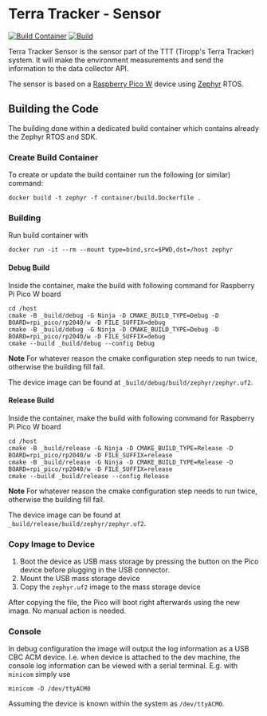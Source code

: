 # Terra Tracker - Sensor
[![Build Container](https://github.com/tiropp/terra-tracker-sensor/actions/workflows/create-build-container.yaml/badge.svg)](https://github.com/tiropp/terra-tracker-sensor/actions/workflows/create-build-container.yaml)
[![Build](https://github.com/tiropp/terra-tracker-sensor/actions/workflows/build.yaml/badge.svg)](https://github.com/tiropp/terra-tracker-sensor/actions/workflows/build.yaml)

Terra Tracker Sensor is the sensor part of the TTT (Tiropp's Terra Tracker) system. It will make the environment measurements and send the information to the data collector API. 

The sensor is based on a [Raspberry Pico W](https://www.raspberrypi.com/documentation/microcontrollers/pico-series.html#picow-technical-specification) device using [Zephyr](https://www.zephyrproject.org) RTOS.


## Building the Code
The building done within a dedicated build container which contains already the Zephyr RTOS and SDK.

### Create Build Container
To create or update the build container run the following (or similar) command:
```
docker build -t zephyr -f container/build.Dockerfile .
```

### Building
Run build container with
```
docker run -it --rm --mount type=bind,src=$PWD,dst=/host zephyr
```

#### Debug Build
Inside the container, make the build with following command for Raspberry Pi Pico W board
```
cd /host
cmake -B _build/debug -G Ninja -D CMAKE_BUILD_TYPE=Debug -D BOARD=rpi_pico/rp2040/w -D FILE_SUFFIX=debug
cmake -B _build/debug -G Ninja -D CMAKE_BUILD_TYPE=Debug -D BOARD=rpi_pico/rp2040/w -D FILE_SUFFIX=debug
cmake --build _build/debug --config Debug
```

**Note**
For whatever reason the cmake configuration step needs to run twice, otherwise the building fill fail.

The device image can be found at `_build/debug/build/zephyr/zephyr.uf2`.

#### Release Build
Inside the container, make the build with following command for Raspberry Pi Pico W board
```
cd /host
cmake -B _build/release -G Ninja -D CMAKE_BUILD_TYPE=Release -D BOARD=rpi_pico/rp2040/w -D FILE_SUFFIX=release
cmake -B _build/release -G Ninja -D CMAKE_BUILD_TYPE=Release -D BOARD=rpi_pico/rp2040/w -D FILE_SUFFIX=release
cmake --build _build/release --config Release
```

**Note**
For whatever reason the cmake configuration step needs to run twice, otherwise the building fill fail.

The device image can be found at `_build/release/build/zephyr/zephyr.uf2`.


### Copy Image to Device
1. Boot the device as USB mass storage by pressing the button on the Pico device before plugging in the USB connector. 
2. Mount the USB mass storage device 
3. Copy the `zephyr.uf2` image to the mass storage device

After copying the file, the Pico will boot right afterwards using the new image. No manual action is needed.

### Console
In debug configuration the image will output the log information as a USB CBC ACM device. I.e. when device is attached to the dev machine, the console log information can be viewed with a serial terminal. E.g. with `minicom` simply use
```
minicom -D /dev/ttyACM0
```
Assuming the device is known within the system as `/dev/ttyACM0`.

